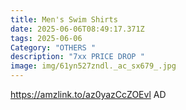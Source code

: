 ```yaml
---
title: Men's Swim Shirts
date: 2025-06-06T08:49:17.371Z
tags: 2025-06-06
Category: "OTHERS "
description: "7xx PRICE DROP "
image: img/61yn527zndl._ac_sx679_.jpg
---
```

https://amzlink.to/az0yazCcZOEvl AD